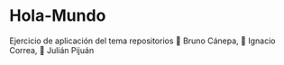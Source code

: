 # Hola-Mundo
Ejercicio de aplicación del tema repositorios
:tada: Bruno Cánepa, :tada: Ignacio Correa, :tada: Julián Pijuán
